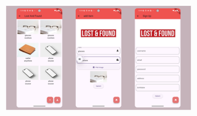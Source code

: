 ![image alt](https://github.com/ahmedhammami-dev/lost-found/blob/918c419d7119a7bd13256c97dec68e3221473f1a/screenshot.png)
